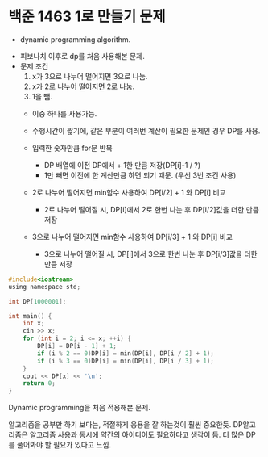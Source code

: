 
# 백준 1463 1로 만들기 문제
- dynamic programming algorithm.

* 피보나치 이후로 dp를 처음 사용해본 문제.
* 문제 조건
  1. x가 3으로 나누어 떨어지면 3으로 나눔.
  2. x가 2로 나누어 떨어지면 2로 나눔.
  3. 1을 뺌.
  * 이중 하나를 사용가능.

  * 수행시간이 짧기에, 같은 부분이 여러번 계산이 필요한 문제인 경우 DP를 사용.
  * 입력한 숫자만큼 for문 반복
    * DP 배열에 이전 DP에서 + 1한 만큼 저장(DP[i]-1 / ?)
    * 1만 빼면 이전에 한 계산만큼 하면 되기 때문. (우선 3번 조건 사용)
  * 2로 나누어 떨어지면 min함수 사용하여 DP[i/2] + 1 와 DP[i] 비교
    * 2로 나누어 떨어질 시, DP[i]에서 2로 한번 나눈 후 DP[i/2]값을 더한 만큼 저장
  * 3으로 나누어 떨어지면 min함수 사용하여 DP[i/3] + 1 와 DP[i] 비교
    * 3으로 나누어 떨어질 시, DP[i]에서 3으로 한번 나눈 후 DP[i/3]값을 더한 만큼 저장
 
```C
#include<iostream>
using namespace std;

int DP[1000001];

int main() {
	int x;
	cin >> x;
	for (int i = 2; i <= x; ++i) {
		DP[i] = DP[i - 1] + 1;
		if (i % 2 == 0)DP[i] = min(DP[i], DP[i / 2] + 1);
		if (i % 3 == 0)DP[i] = min(DP[i], DP[i / 3] + 1);
	}
	cout << DP[x] << '\n';
	return 0;
}
```

Dynamic programming을 처음 적용해본 문제.

알고리즘을 공부만 하기 보다는, 적절하게 응용을 잘 하는것이 훨씬 중요한듯.
DP알고리즘은 알고리즘 사용과 동시에 약간의 아이디어도 필요하다고 생각이 듬. 더 많은 DP를 풀어봐야 할 필요가 있다고 느낌. 
